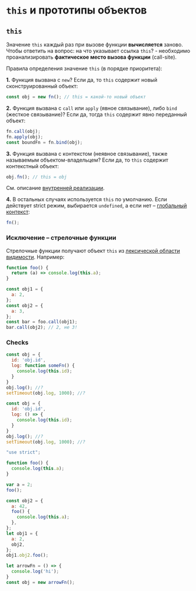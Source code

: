 # `this` и прототипы объектов

## `this`

Значение `this` каждый раз при вызове функции **вычисляется** заново.  
Чтобы ответить на вопрос: на что указывает ссылка `this`? - необходимо проанализировать **фактическое место вызова функции** (call-site). 

Правила определения значение `this` (в порядке приоритета):

**1.** Функция вызвана с `new`? Если да, то `this` содержит новый сконструированный объект:

```js
const obj = new fn(); // this = какой-то новый объект
```

**2.** Функция вызвана с `call` или `apply` (явное связывание), либо `bind` (жесткое связывание)? Если да, тогда `this` содержит явно переданный объект:

```js
fn.call(obj);
fn.apply(obj);
const boundFn = fn.bind(obj);
```

**3.** Функция вызвана с контекстом (неявное связывание), также называемым объектом-владельцем? Если да, то `this` содержит контекстный объект:

```js
obj.fn(); // this = obj
``` 

См. описание [внутренней реализации](https://learn.javascript.ru/object-methods#vnutrennyaya-realizatsiya-ssylochnyy-tip).

**4.** В остальных случаях используется `this` по умолчанию. Если действует strict режим, выбирается `undefined`, а если нет – [глобальный контекст](https://developer.mozilla.org/en-US/docs/Glossary/Global_object):

```js
fn();
``` 

### Исключение – стрелочные функции

Стрелочные функции получают объект `this` из [лексической области видимости](./scope-and-closures/index.md). Например:

```js
function foo() {
  return (a) => console.log(this.a);
}

const obj1 = {
  a: 2,
};
const obj2 = {
  a: 3,
};
const bar = foo.call(obj1);
bar.call(obj2); // 2, не 3!
```

### Checks

```js
const obj = {
  id: 'obj.id',
  log: function someFn() {
    console.log(this.id);
  }
}
obj.log(); //?
setTimeout(obj.log, 1000); //?
```

```js
const obj = {
  id: 'obj.id',
  log: () => {
    console.log(this.id);
  }
}
obj.log(); //?
setTimeout(obj.log, 1000); //?
```

```js
"use strict";

function foo() {
  console.log(this.a);
}

var a = 2;
foo();
```

```js
const obj2 = {
  a: 42,
  foo() {
    console.log(this.a);
  },
};
let obj1 = {
  a: 2,
  obj2,
};
obj1.obj2.foo(); 
```

```js
let arrowFn = () => {
  console.log('hi');
}
const obj = new arrowFn();
```
